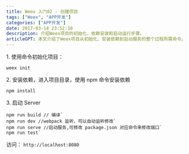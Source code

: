 ```yaml
---
title: Weex 入门02 - 创建项目
tags: ["Weex", "APP开发"]
categories: ["APP开发"]
date: 2017-03-14 23:52:10
description: 介绍Weex项目的初始化、依赖安装和启动运行步骤。
articleGPT: 本文介绍了Weex项目从初始化、安装依赖到启动服务的整个过程所需命令。
---
```


1\. 使用命令初始化项目：  

```shell
weex init
```

2\. 安装依赖，进入项目目录，使用 npm 命令安装依赖

```shell
npm install
```

3\. 启动 Server

```shell
npm run build // 编译`
npm run dev //webpack 监听，可以自动监听修改`
npm run serve //启动服务,可修改 package.json 对应命令来修改端口`
npm run test`
```

访问： `http://localhost:8080`
